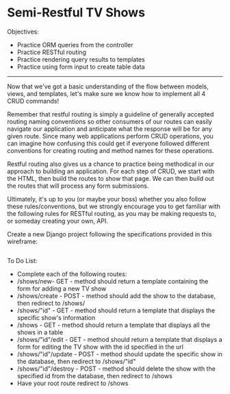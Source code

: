 <h1>Semi-Restful TV Shows</h1>

<p>Objectives:</p>
<ul>
    <li>Practice ORM queries from the controller</li>
    <li>Practice RESTful routing</li>
    <li>Practice rendering query results to templates</li>
    <li>Practice using form input to create table data</li>
</ul>

<hr>

<p>Now that we've got a basic understanding of the flow between models, views, and templates, let's make sure we know how to implement all 4 CRUD commands!</p>

<p>Remember that restful routing is simply a guideline of generally accepted routing naming conventions so other consumers of our routes can easily navigate our application and anticipate what the response will be for any given route. Since many web applications perform CRUD operations, you can imagine how confusing this could get if everyone followed different conventions for creating routing and method names for these operations.</p>

<p>Restful routing also gives us a chance to practice being methodical in our approach to building an application. For each step of CRUD, we start with the HTML, then build the routes to show that page. We can then build out the routes that will process any form submissions.</p>

<p>Ultimately, it's up to you (or maybe your boss) whether you also follow these rules/conventions, but we strongly encourage you to get familiar with the following rules for RESTful routing, as you may be making requests to, or someday creating your own, API.</p>

<p>Create a new Django project following the specifications provided in this wireframe:</p>

<img src=""/>

<p>To Do List:</p>
<ul>
    <li>Complete each of the following routes:</li>
    <li>/shows/new- GET - method should return a template containing the form for adding a new TV show</li>
    <li>/shows/create - POST - method should add the show to the database, then redirect to /shows/<id></li>
    <li>/shows/"id" - GET - method should return a template that displays the specific show's information</li>
    <li>/shows - GET - method should return a template that displays all the shows in a table</li>
    <li>/shows/"id"/edit - GET - method should return a template that displays a form for editing the TV show with the id specified in the url</li>
    <li>/shows/"id"/update - POST - method should update the specific show in the database, then redirect to /shows/"id"</li>
    <li>/shows/"id"/destroy - POST - method should delete the show with the specified id from the database, then redirect to /shows</li>
    <li>Have your root route redirect to /shows</li>
</ul>


